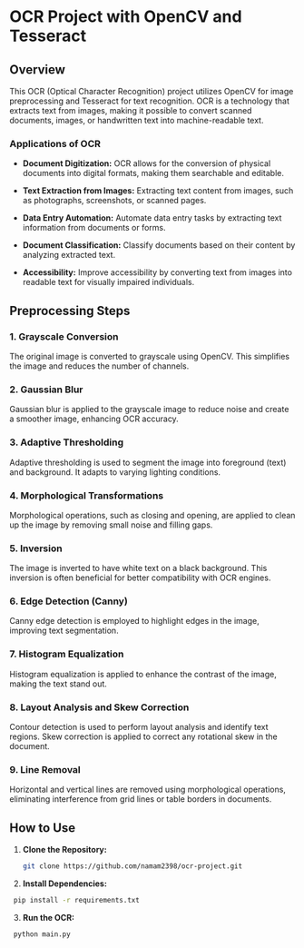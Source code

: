 # OCR Project with OpenCV and Tesseract

## Overview

This OCR (Optical Character Recognition) project utilizes OpenCV for image preprocessing and Tesseract for text recognition. OCR is a technology that extracts text from images, making it possible to convert scanned documents, images, or handwritten text into machine-readable text.

### Applications of OCR

- **Document Digitization:** OCR allows for the conversion of physical documents into digital formats, making them searchable and editable.
  
- **Text Extraction from Images:** Extracting text content from images, such as photographs, screenshots, or scanned pages.
  
- **Data Entry Automation:** Automate data entry tasks by extracting text information from documents or forms.
  
- **Document Classification:** Classify documents based on their content by analyzing extracted text.
  
- **Accessibility:** Improve accessibility by converting text from images into readable text for visually impaired individuals.

## Preprocessing Steps

### 1. Grayscale Conversion

The original image is converted to grayscale using OpenCV. This simplifies the image and reduces the number of channels.

### 2. Gaussian Blur

Gaussian blur is applied to the grayscale image to reduce noise and create a smoother image, enhancing OCR accuracy.

### 3. Adaptive Thresholding

Adaptive thresholding is used to segment the image into foreground (text) and background. It adapts to varying lighting conditions.

### 4. Morphological Transformations

Morphological operations, such as closing and opening, are applied to clean up the image by removing small noise and filling gaps.

### 5. Inversion

The image is inverted to have white text on a black background. This inversion is often beneficial for better compatibility with OCR engines.

### 6. Edge Detection (Canny)

Canny edge detection is employed to highlight edges in the image, improving text segmentation.

### 7. Histogram Equalization

Histogram equalization is applied to enhance the contrast of the image, making the text stand out.

### 8. Layout Analysis and Skew Correction

Contour detection is used to perform layout analysis and identify text regions. Skew correction is applied to correct any rotational skew in the document.

### 9. Line Removal

Horizontal and vertical lines are removed using morphological operations, eliminating interference from grid lines or table borders in documents.

## How to Use

1. **Clone the Repository:**
   ```bash
   git clone https://github.com/namam2398/ocr-project.git

2. **Install Dependencies:**
  ```bash
   pip install -r requirements.txt
   ```
3. **Run the OCR:**
  ```bash
   python main.py

